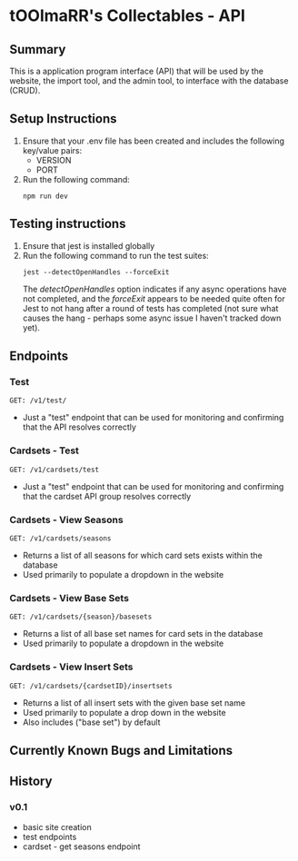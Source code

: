 # tOOlmaRR's Collectables - API
## Summary
This is a application program interface (API) that will be used by the website, the import tool, and the admin tool, to interface with the database (CRUD).

## Setup Instructions
1. Ensure that your .env file has been created and includes the following key/value pairs:
    - VERSION
    - PORT
1. Run the following command:
    ```
    npm run dev
    ```

## Testing instructions
1. Ensure that jest is installed globally
1. Run the following command to run the test suites:
    ```
    jest --detectOpenHandles --forceExit
    ```
    The *detectOpenHandles* option indicates if any async operations have not completed, and the *forceExit* appears to be needed quite often for Jest to not hang after a round of tests has completed (not sure what causes the hang - perhaps some async issue I haven't tracked down yet).



## Endpoints
### Test
```
GET: /v1/test/
```
- Just a "test" endpoint that can be used for monitoring and confirming that the API resolves correctly

### Cardsets - Test 
```
GET: /v1/cardsets/test
```
- Just a "test" endpoint that can be used for monitoring and confirming that the cardset API group resolves correctly

### Cardsets - View Seasons
```
GET: /v1/cardsets/seasons
```
- Returns a list of all seasons for which card sets exists within the database
- Used primarily to populate a dropdown in the website

### Cardsets - View Base Sets
```
GET: /v1/cardsets/{season}/basesets
```
- Returns a list of all base set names for card sets in the database
- Used primarily to populate a dropdown in the website

### Cardsets - View Insert Sets
```
GET: /v1/cardsets/{cardsetID}/insertsets
```
- Returns a list of all insert sets with the given base set name
- Used primarily to populate a drop down in the website
- Also includes ("base set") by default

## Currently Known Bugs and Limitations

## History
### v0.1
- basic site creation
- test endpoints
- cardset - get seasons endpoint